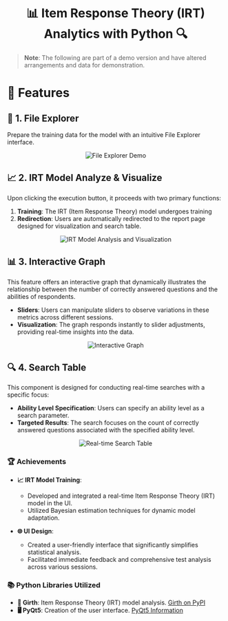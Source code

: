 <h1 align="center">📊 Item Response Theory (IRT) Analytics with Python 🔍</h1>

> **Note**: The following are part of a demo version and have altered arrangements and data for demonstration.

# 🌟 Features

## 📁 1. File Explorer

Prepare the training data for the model with an intuitive File Explorer interface.

<div align="center">
    <img src="https://github.com/OuOLeaf/Testing_Equalization/blob/main/readme-gif/File_Explorer.gif" alt="File Explorer Demo"/>
</div>

## 📈 2. IRT Model Analyze & Visualize

Upon clicking the execution button, it proceeds with two primary functions:
1. **Training**: The IRT (Item Response Theory) model undergoes training
2. **Redirection**: Users are automatically redirected to the report page designed for visualization and search table.


<div align="center">
    <img src="https://github.com/OuOLeaf/Testing_Equalization/blob/main/readme-gif/IRT_Analyze_Visualize.gif" alt="IRT Model Analysis and Visualization"/>
</div>

## 📊 3. Interactive Graph

This feature offers an interactive graph that dynamically illustrates the relationship between the number of correctly answered questions and the abilities of respondents.

- **Sliders**: Users can manipulate sliders to observe variations in these metrics across different sessions.
- **Visualization**: The graph responds instantly to slider adjustments, providing real-time insights into the data.

<div align="center">
    <img src="https://github.com/OuOLeaf/Testing_Equalization/blob/main/readme-gif/Interactive_Graph.gif" alt="Interactive Graph"/>
</div>

## 🔍 4. Search Table

This component is designed for conducting real-time searches with a specific focus:

- **Ability Level Specification**: Users can specify an ability level as a search parameter.
- **Targeted Results**: The search focuses on the count of correctly answered questions associated with the specified ability level.


<div align="center">
    <img src="https://github.com/OuOLeaf/Testing_Equalization/blob/main/readme-gif/Real_time_Search_Table.gif" alt="Real-time Search Table"/>
</div>


### 🏆 Achievements

- **📈 IRT Model Training**: 
  - Developed and integrated a real-time Item Response Theory (IRT) model in the UI.
  - Utilized Bayesian estimation techniques for dynamic model adaptation.
  
- **🌐 UI Design**:
  - Created a user-friendly interface that significantly simplifies statistical analysis.
  - Facilitated immediate feedback and comprehensive test analysis across various sessions.



### 📚 Python Libraries Utilized

- **📘 Girth**: Item Response Theory (IRT) model analysis. [Girth on PyPI](https://pypi.org/project/girth/)
- **🖥️ PyQt5**: Creation of the user interface. [PyQt5 Information](https://pypi.org/project/PyQt5/)





